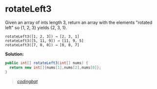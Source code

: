 # rotateLeft3

Given an array of ints length 3, return an array with the elements "rotated left" so {1, 2, 3} yields {2, 3, 1}.

```
rotateLeft3([1, 2, 3]) → [2, 3, 1]
rotateLeft3([5, 11, 9]) → [11, 9, 5]
rotateLeft3([7, 0, 0]) → [0, 0, 7]
```

**Solution:**

```java
public int[] rotateLeft3(int[] nums) {
  return new int[]{nums[1],nums[2],nums[0]};
}
```

> _[codingbat](http://codingbat.com/prob/p185139)_